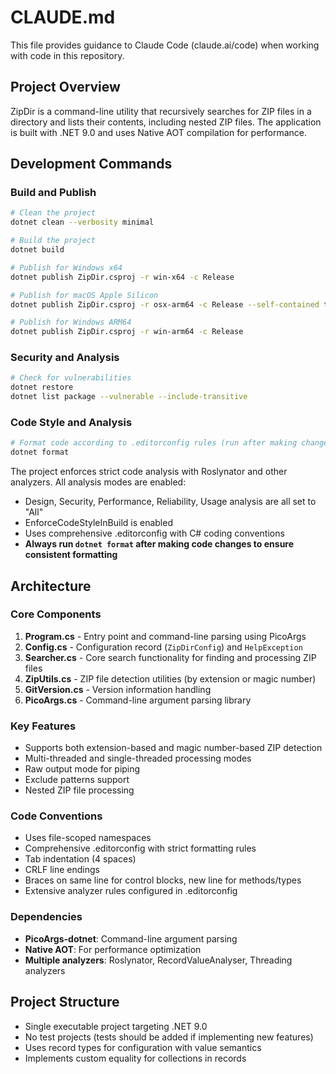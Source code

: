 # CLAUDE.md

This file provides guidance to Claude Code (claude.ai/code) when working with code in this repository.

## Project Overview

ZipDir is a command-line utility that recursively searches for ZIP files in a directory and lists their contents, including nested ZIP files. The application is built with .NET 9.0 and uses Native AOT compilation for performance.

## Development Commands

### Build and Publish
```bash
# Clean the project
dotnet clean --verbosity minimal

# Build the project
dotnet build

# Publish for Windows x64
dotnet publish ZipDir.csproj -r win-x64 -c Release

# Publish for macOS Apple Silicon
dotnet publish ZipDir.csproj -r osx-arm64 -c Release --self-contained true

# Publish for Windows ARM64
dotnet publish ZipDir.csproj -r win-arm64 -c Release
```

### Security and Analysis
```bash
# Check for vulnerabilities
dotnet restore
dotnet list package --vulnerable --include-transitive
```

### Code Style and Analysis
```bash
# Format code according to .editorconfig rules (run after making changes)
dotnet format
```

The project enforces strict code analysis with Roslynator and other analyzers. All analysis modes are enabled:
- Design, Security, Performance, Reliability, Usage analysis are all set to "All"
- EnforceCodeStyleInBuild is enabled
- Uses comprehensive .editorconfig with C# coding conventions
- **Always run `dotnet format` after making code changes to ensure consistent formatting**

## Architecture

### Core Components

1. **Program.cs** - Entry point and command-line parsing using PicoArgs
2. **Config.cs** - Configuration record (`ZipDirConfig`) and `HelpException`
3. **Searcher.cs** - Core search functionality for finding and processing ZIP files
4. **ZipUtils.cs** - ZIP file detection utilities (by extension or magic number)
5. **GitVersion.cs** - Version information handling
6. **PicoArgs.cs** - Command-line argument parsing library

### Key Features
- Supports both extension-based and magic number-based ZIP detection
- Multi-threaded and single-threaded processing modes
- Raw output mode for piping
- Exclude patterns support
- Nested ZIP file processing

### Code Conventions
- Uses file-scoped namespaces
- Comprehensive .editorconfig with strict formatting rules
- Tab indentation (4 spaces)
- CRLF line endings
- Braces on same line for control blocks, new line for methods/types
- Extensive analyzer rules configured in .editorconfig

### Dependencies
- **PicoArgs-dotnet**: Command-line argument parsing
- **Native AOT**: For performance optimization
- **Multiple analyzers**: Roslynator, RecordValueAnalyser, Threading analyzers

## Project Structure
- Single executable project targeting .NET 9.0
- No test projects (tests should be added if implementing new features)
- Uses record types for configuration with value semantics
- Implements custom equality for collections in records